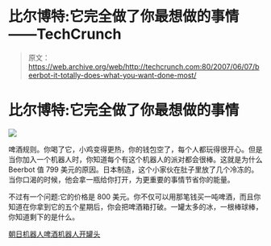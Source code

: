 # 比尔博特:它完全做了你最想做的事情——TechCrunch

> 原文：<https://web.archive.org/web/http://techcrunch.com:80/2007/06/07/beerbot-it-totally-does-what-you-want-done-most/>

# 比尔博特:它完全做了你最想做的事情

![](img/fb3b93a7fcf28fa2135f75207b32aa25.png)

啤酒规则。你喝了它，小鸡变得更热，你的钱包空了，每个人都玩得很开心。但是当你加入一个机器人时，你知道每个有这个机器人的派对都会很棒。这就是为什么 Beerbot 值 799 美元的原因。日本制造，这个小家伙在肚子里放了几个冷冻的。当你口渴的时候，他会拿一瓶给你打开，为更重要的事情节省你的能量。

不过有一个问题:它的价格是 800 美元。你不仅可以用那笔钱买一吨啤酒，而且你知道在你拿到它的五个星期后，你会把啤酒箱打破。一罐太多的冰，一根棒球棒，你知道剩下的是什么。

[朝日机器人啤酒机器人开罐头](https://web.archive.org/web/20201123194909/http://www.ubergizmo.com/15/archives/2007/06/asahi_robocco_beerbot_opens_cans.html)